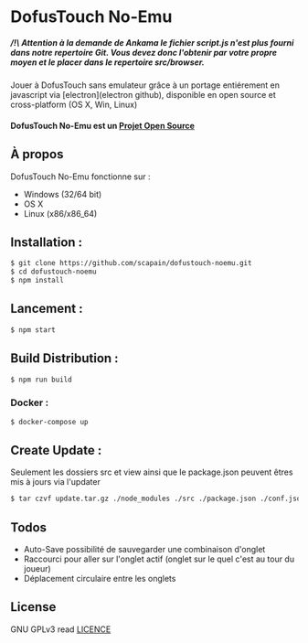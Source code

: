 # DofusTouch No-Emu
##### **/!\ Attention** à la demande de Ankama le fichier script.js n'est plus fourni dans notre repertoire Git. Vous devez donc l'obtenir par votre propre moyen et le placer dans le repertoire src/browser.
Jouer à DofusTouch sans emulateur grâce à un portage entiérement en javascript via [electron](electron github), disponible en open source et cross-platform (OS X, Win, Linux)
#### DofusTouch No-Emu est un [Projet Open Source](http://openopensource.org/)


## À propos
DofusTouch No-Emu fonctionne sur :
 - Windows (32/64 bit)
 - OS X
 - Linux (x86/x86_64)

## Installation :
```sh
$ git clone https://github.com/scapain/dofustouch-noemu.git
$ cd dofustouch-noemu
$ npm install
```

## Lancement :
```sh
$ npm start
```

## Build Distribution :
```sh
$ npm run build
```

### Docker :
```sh
$ docker-compose up
```

## Create Update :
Seulement les dossiers src et view ainsi que le package.json peuvent êtres mis à jours via l'updater
```sh
$ tar czvf update.tar.gz ./node_modules ./src ./package.json ./conf.json
```

## Todos

 - Auto-Save possibilité de sauvegarder une combinaison d'onglet
 - Raccourci pour aller sur l'onglet actif (onglet sur le quel c'est au tour du joueur)
 - Déplacement circulaire entre les onglets

License
----

GNU GPLv3 read [LICENCE](https://github.com/scapain/dofustouch-noemu/blob/master/LICENCE)
